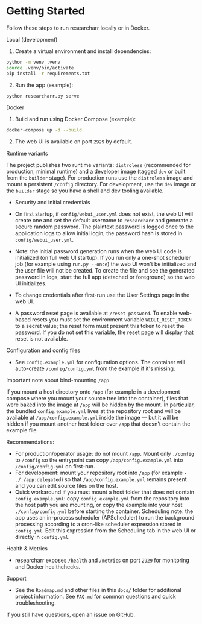# Getting Started

Follow these steps to run researcharr locally or in Docker.

Local (development)

1. Create a virtual environment and install dependencies:

```bash
python -m venv .venv
source .venv/bin/activate
pip install -r requirements.txt
```

2. Run the app (example):

```bash
python researcharr.py serve
```

Docker

1. Build and run using Docker Compose (example):

```bash
docker-compose up -d --build
```

2. The web UI is available on port `2929` by default.

Runtime variants

The project publishes two runtime variants: `distroless` (recommended for production, minimal runtime) and a developer image (tagged `dev` or built from the `builder` stage). For production runs use the `distroless` image and mount a persistent `/config` directory. For development, use the `dev` image or the `builder` stage so you have a shell and dev tooling available.

- Security and initial credentials

- On first startup, if `config/webui_user.yml` does not exist, the web UI will create one and set the default username to `researcharr` and generate a secure random password. The plaintext password is logged once to the application logs to allow initial login; the password hash is stored in `config/webui_user.yml`.
- Note: the initial password generation runs when the web UI code is initialized (on full web UI startup). If you run only a one-shot scheduler job (for example using `run.py --once`) the web UI won't be initialized and the user file will not be created. To create the file and see the generated password in logs, start the full app (detached or foreground) so the web UI initializes.
- To change credentials after first-run use the User Settings page in the web UI.
- A password reset page is available at `/reset-password`. To enable web-based resets you must set the environment variable `WEBUI_RESET_TOKEN` to a secret value; the reset form must present this token to reset the password. If you do not set this variable, the reset page will display that reset is not available.

Configuration and config files

- See `config.example.yml` for configuration options. The container will auto-create `/config/config.yml` from the example if it's missing.

Important note about bind-mounting `/app`

If you mount a host directory onto `/app` (for example in a development compose where you mount your source tree into the container), files that were baked into the image at `/app` will be hidden by the mount. In particular, the bundled `config.example.yml` lives at the repository root and will be available at `/app/config.example.yml` inside the image — but it will be hidden if you mount another host folder over `/app` that doesn't contain the example file.

Recommendations:

- For production/operator usage: do not mount `/app`. Mount only `./config` to `/config` so the entrypoint can copy `/app/config.example.yml` into `/config/config.yml` on first-run.
- For development: mount your repository root into `/app` (for example `- ./:/app:delegated`) so that `/app/config.example.yml` remains present and you can edit source files on the host.
- Quick workaround if you must mount a host folder that does not contain `config.example.yml`: copy `config.example.yml` from the repository into the host path you are mounting, or copy the example into your host `./config/config.yml` before starting the container.
	Scheduling note: the app uses an in-process scheduler (APScheduler) to run the background processing according to a cron-like scheduler expression stored in `config.yml`. Edit this expression from the Scheduling tab in the web UI or directly in `config.yml`.

Health & Metrics

- researcharr exposes `/health` and `/metrics` on port `2929` for monitoring and Docker healthchecks.

Support

- See the `Roadmap.md` and other files in this `docs/` folder for additional project information. See `FAQ.md` for common questions and quick troubleshooting.

If you still have questions, open an issue on GitHub.
